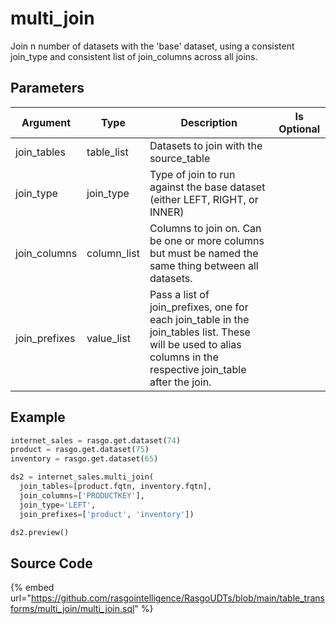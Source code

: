 

# multi_join

Join n number of datasets with the 'base' dataset, using a consistent join_type and consistent list of join_columns across all joins.


## Parameters

|   Argument    |    Type     |                                                                           Description                                                                           | Is Optional |
| ------------- | ----------- | --------------------------------------------------------------------------------------------------------------------------------------------------------------- | ----------- |
| join_tables   | table_list  | Datasets to join with the source_table                                                                                                                          |             |
| join_type     | join_type   | Type of join to run against the base dataset (either LEFT, RIGHT, or INNER)                                                                                     |             |
| join_columns  | column_list | Columns to join on. Can be one or more columns but must be named the same thing between all datasets.                                                           |             |
| join_prefixes | value_list  | Pass a list of join_prefixes, one for each join_table in the join_tables list. These will be used to alias columns in the respective join_table after the join. |             |


## Example

```python
internet_sales = rasgo.get.dataset(74)
product = rasgo.get.dataset(75)
inventory = rasgo.get.dataset(65)

ds2 = internet_sales.multi_join(
  join_tables=[product.fqtn, inventory.fqtn],
  join_columns=['PRODUCTKEY'],
  join_type='LEFT',
  join_prefixes=['product', 'inventory'])

ds2.preview()

```

## Source Code

{% embed url="https://github.com/rasgointelligence/RasgoUDTs/blob/main/table_transforms/multi_join/multi_join.sql" %}

